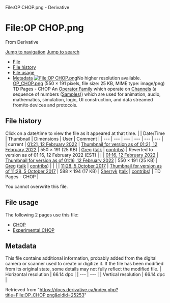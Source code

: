 

File:OP CHOP.png - Derivative




# File:OP CHOP.png
From Derivative

[Jump to navigation](#mw-head)
[Jump to search](#searchInput)
* [File](#file)
* [File history](#filehistory)
* [File usage](#filelinks)
* [Metadata](#metadata)
[![File:OP CHOP.png](https://docs.derivative.ca/images/e/e9/OP_CHOP.png?20220212062105)](images/e/e9/OP_CHOP.png)No higher resolution available.
[OP\_CHOP.png](images/e/e9/OP_CHOP.png "OP CHOP.png") ‎(550 × 191 pixels, file size: 25 KB, MIME type: image/png)
TD Pages - CHOP
An [Operator Family](Operator_Family.html "Operator Family") which operate on [Channels](Channel.html "Channel") (a sequence of numbers ([Samples](Sample.html "Sample"))) which are used for animation, audio, mathematics, simulation, logic, UI construction, and data streamed from/to devices and protocols.

## File history
Click on a date/time to view the file as it appeared at that time.
|  | Date/Time | Thumbnail | Dimensions | User | Comment |
| --- | --- | --- | --- | --- | --- |
| current | [01:21, 12 February 2022](images/e/e9/OP_CHOP.png) | [Thumbnail for version as of 01:21, 12 February 2022](images/e/e9/OP_CHOP.png) | 550 × 191 (25 KB) | [Greg](https://docs.derivative.ca/User:Greg "User:Greg") ([talk](https://docs.derivative.ca/index.php?title=User_talk:Greg&action=edit&redlink=1 "User talk:Greg (page does not exist)") | [contribs](https://docs.derivative.ca/Special:Contributions/Greg "Special:Contributions/Greg")) | Reverted to version as of 01:16, 12 February 2022 (EST) |
|  | [01:16, 12 February 2022](https://docs.derivative.ca/images/archive/e/e9/20220212061812%21OP_CHOP.png) | [Thumbnail for version as of 01:16, 12 February 2022](https://docs.derivative.ca/images/archive/e/e9/20220212061812%21OP_CHOP.png) | 550 × 191 (25 KB) | [Greg](https://docs.derivative.ca/User:Greg "User:Greg") ([talk](https://docs.derivative.ca/index.php?title=User_talk:Greg&action=edit&redlink=1 "User talk:Greg (page does not exist)") | [contribs](https://docs.derivative.ca/Special:Contributions/Greg "Special:Contributions/Greg")) |  |
|  | [11:28, 5 October 2017](https://docs.derivative.ca/images/archive/e/e9/20220212061615%21OP_CHOP.png) | [Thumbnail for version as of 11:28, 5 October 2017](https://docs.derivative.ca/images/archive/e/e9/20220212061615%21OP_CHOP.png) | 588 × 194 (17 KB) | [Sherryk](https://docs.derivative.ca/index.php?title=User:Sherryk&action=edit&redlink=1 "User:Sherryk (page does not exist)") ([talk](https://docs.derivative.ca/index.php?title=User_talk:Sherryk&action=edit&redlink=1 "User talk:Sherryk (page does not exist)") | [contribs](https://docs.derivative.ca/Special:Contributions/Sherryk "Special:Contributions/Sherryk")) | TD Pages - CHOP |

You cannot overwrite this file.
## File usage
The following 2 pages use this file:
* [CHOP](CHOP.html "CHOP")
* [Experimental:CHOP](Experimental_CHOP.html "Experimental:CHOP")
## Metadata
This file contains additional information, probably added from the digital camera or scanner used to create or digitize it.
If the file has been modified from its original state, some details may not fully reflect the modified file.
| Horizontal resolution | 66.14 dpc |
| --- | --- |
| Vertical resolution | 66.14 dpc |

Retrieved from "<https://docs.derivative.ca/index.php?title=File:OP_CHOP.png&oldid=25253>"